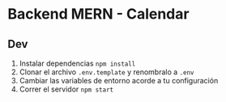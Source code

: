 # Backend MERN - Calendar

## Dev

1. Instalar dependencias `npm install`
2. Clonar el archivo `.env.template` y renombralo a `.env`
3. Cambiar las variables de entorno acorde a tu configuración
4. Correr el servidor `npm start`
